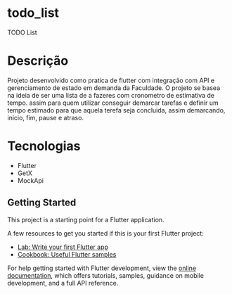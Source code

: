 # todo_list

TODO List

# Descrição
Projeto desenvolvido como pratica de flutter com integração com API e gerenciamento de estado em demanda da Faculdade.
O projeto se basea na ideia de ser uma lista de a fazeres com cronometro de estimativa de tempo. assim para quem utilizar conseguir demarcar tarefas e definir um tempo estimado para que aquela terefa seja concluida, assim demarcando, inicio, fim, pause e atraso.

# Tecnologias

- Flutter
- GetX
- MockApi

## Getting Started

This project is a starting point for a Flutter application.

A few resources to get you started if this is your first Flutter project:

- [Lab: Write your first Flutter app](https://docs.flutter.dev/get-started/codelab)
- [Cookbook: Useful Flutter samples](https://docs.flutter.dev/cookbook)

For help getting started with Flutter development, view the
[online documentation](https://docs.flutter.dev/), which offers tutorials,
samples, guidance on mobile development, and a full API reference.
